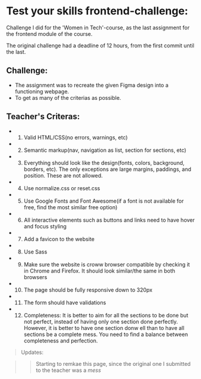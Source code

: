 # Test your skills frontend-challenge:

Challenge I did for the 'Women in Tech'-course, as the last assignment for the frontend module of the course.

The original challenge had a deadline of 12 hours, from the first commit until the last.

## Challenge:

-   The assignment was to recreate the given Figma design into a functioning webpage.
-   To get as many of the criterias as possible.

## Teacher's Criteras:

-   1. Valid HTML/CSS(no errors, warnings, etc)
-   2. Semantic markup(nav, navigation as list, section for sections, etc)
-   3. Everything should look like the design(fonts, colors, background, borders, etc). The only exceptions are large margins, paddings, and position. These are not allowed.
-   4. Use normalize.css or reset.css
-   5. Use Google Fonts and Font Awesome(if a font is not available for free, find the most similar free option)
-   6. All interactive elements such as buttons and links need to have hover and focus styling
-   7. Add a favicon to the website
-   8. Use Sass
-   9. Make sure the website is croww browser compatible by checking it in Chrome and Firefox. It should look similar/the same in both browsers
-   10. The page should be fully responsive down to 320px
-   11. The form should have validations
-   12. Completeness: It is better to aim for all the sections to be done but not perfect, instead of having only one section done perfectly. However, it is better to have one section donw ell than to have all sections be a complete mess. You need to find a balance between completeness and perfection.

> Updates:

> > Starting to remkae this page, since the original one I submitted to the teacher was a _*mess*_
